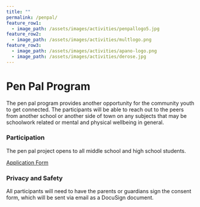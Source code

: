 ```yaml
---
title: ""
permalink: /penpal/
feature_row1:
  - image_path: /assets/images/activities/penpallogo5.jpg
feature_row2:
  - image_path: /assets/images/activities/multlogo.png
feature_row3:
  - image_path: /assets/images/activities/apano-logo.png
  - image_path: /assets/images/activities/derose.jpg
---
```


# Pen Pal Program

The pen pal program provides another opportunity for the community youth to get connected. The participants will be able to reach out to the peers from another school or another side of town on any subjects that may be schoolwork related or mental and physical wellbeing in general.

### Participation

The pen pal project opens to all middle school and high school students.

[Application Form](https://docs.google.com/forms/d/e/1FAIpQLSc0d4WQuLi3g14vt3X3CUbjIzki-JTLUWvKXtn48dlmyxVFrA/viewform?usp=sf_link)

### Privacy and Safety

All participants will need to have the parents or guardians sign the consent form, which will be sent via email as a DocuSign document.
